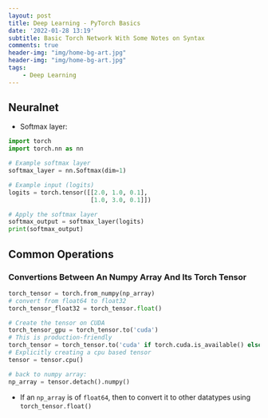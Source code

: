 ```yaml
---
layout: post
title: Deep Learning - PyTorch Basics
date: '2022-01-28 13:19'
subtitle: Basic Torch Network With Some Notes on Syntax
comments: true
header-img: "img/home-bg-art.jpg"
header-img: "img/home-bg-art.jpg"
tags:
    - Deep Learning
---
```


## Neuralnet

- Softmax layer:

```python
import torch
import torch.nn as nn

# Example softmax layer
softmax_layer = nn.Softmax(dim=1)

# Example input (logits)
logits = torch.tensor([[2.0, 1.0, 0.1],
                       [1.0, 3.0, 0.1]])

# Apply the softmax layer
softmax_output = softmax_layer(logits)
print(softmax_output)
```

## Common Operations

### Convertions Between An Numpy Array And Its Torch Tensor

```python
torch_tensor = torch.from_numpy(np_array)
# convert from float64 to float32
torch_tensor_float32 = torch_tensor.float()

# Create the tensor on CUDA
torch_tensor_gpu = torch_tensor.to('cuda')
# This is production-friendly
torch_tensor = torch_tensor.to('cuda' if torch.cuda.is_available() else 'cpu')
# Explicitly creating a cpu based tensor
tensor = tensor.cpu()

# back to numpy array:
np_array = tensor.detach().numpy() 
```

- If an `np_array` is of `float64`, then to convert it to other datatypes using `torch_tensor.float()`

